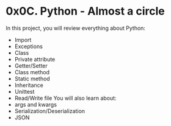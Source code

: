 # 0x0C. Python - Almost a circle
In this project, you will review everything about Python:
* Import
* Exceptions
* Class
* Private attribute
* Getter/Setter
* Class method
* Static method
* Inheritance
* Unittest
* Read/Write file
You will also learn about:
* args and kwargs
* Serialization/Deserialization
* JSON
